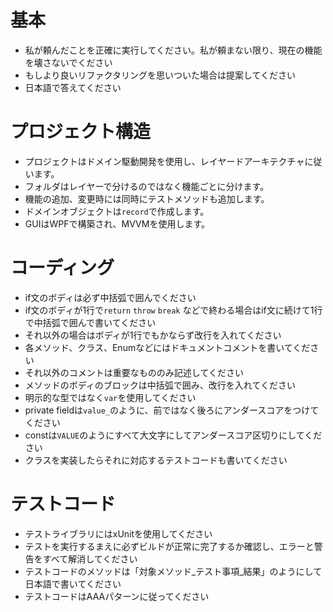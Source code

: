 # 基本

- 私が頼んだことを正確に実行してください。私が頼まない限り、現在の機能を壊さないでください
- もしより良いリファクタリングを思いついた場合は提案してください
- 日本語で答えてください

# プロジェクト構造
- プロジェクトはドメイン駆動開発を使用し、レイヤードアーキテクチャに従います。
- フォルダはレイヤーで分けるのではなく機能ごとに分けます。
- 機能の追加、変更時には同時にテストメソッドも追加します。
- ドメインオブジェクトは`record`で作成します。
- GUIはWPFで構築され、MVVMを使用します。

# コーディング

- if文のボディは必ず中括弧で囲んでください
- if文のボディが1行で`return` `throw` `break` などで終わる場合はif文に続けて1行で中括弧で囲んで書いてください
- それ以外の場合はボディが1行でもかならず改行を入れてください
- 各メソッド、クラス、Enumなどにはドキュメントコメントを書いてください
- それ以外のコメントは重要なもののみ記述してください
- メソッドのボディのブロックは中括弧で囲み、改行を入れてください
- 明示的な型ではなく`var`を使用してください
- private fieldは`value_`のように、前ではなく後ろにアンダースコアをつけてください
- constは`VALUE`のようにすべて大文字にしてアンダースコア区切りにしてください
- クラスを実装したらそれに対応するテストコードも書いてください

# テストコード

- テストライブラリにはxUnitを使用してください
- テストを実行するまえに必ずビルドが正常に完了するか確認し、エラーと警告をすべて解消してください
- テストコードのメソッドは「対象メソッド_テスト事項_結果」のようにして日本語で書いてください
- テストコードはAAAパターンに従ってください
